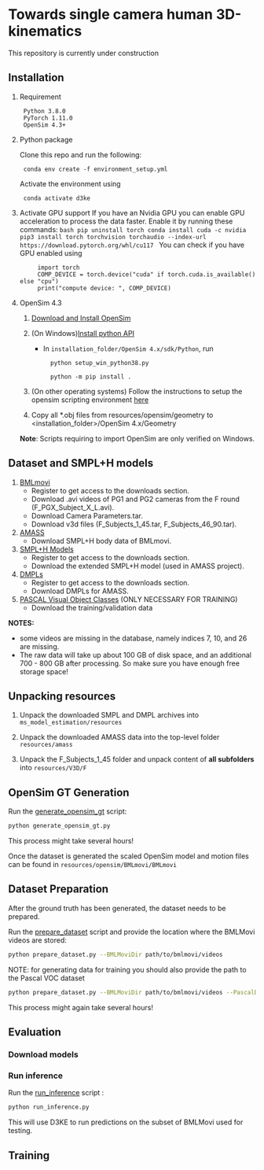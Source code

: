 # Towards single camera human 3D-kinematics

<p class="callout info">This repository is currently under construction</p>

## Installation
1. Requirement

        Python 3.8.0 
        PyTorch 1.11.0
        OpenSim 4.3+        

2. Python package

    Clone this repo and run the following:

        conda env create -f environment_setup.yml
    
    Activate the environment using

        conda activate d3ke

3. Activate GPU support
   If you have an Nvidia GPU you can enable GPU acceleration to process the data faster. Enable it by running these commands:
        ```bash
                pip uninstall torch
                conda install cuda -c nvidia
                pip3 install torch torchvision torchaudio --index-url https://download.pytorch.org/whl/cu117
        ```
   You can check if you have GPU enabled using
   ```python=
        import torch
        COMP_DEVICE = torch.device("cuda" if torch.cuda.is_available() else "cpu")
        print("compute device: ", COMP_DEVICE)
   ```
        
4. OpenSim 4.3
    1. [Download and Install OpenSim](https://simtk.org/frs/?group_id=91)    
    
    2. (On Windows)[Install python API](https://simtk-confluence.stanford.edu:8443/display/OpenSim/Scripting+in+Python)
        + In ``installation_folder/OpenSim 4.x/sdk/Python``, run

                python setup_win_python38.py
        
                python -m pip install .
    3. (On other operating systems) Follow the instructions to setup the opensim scripting environment [here](https://simtk-confluence.stanford.edu:8443/display/OpenSim/Scripting+in+Python) 
    
    4. Copy all *.obj files from resources/opensim/geometry to <installation_folder>/OpenSim 4.x/Geometry
    
    **Note**: Scripts requiring to import OpenSim are only verified on Windows.  

## Dataset and SMPL+H models
1. [BMLmovi](https://www.biomotionlab.ca/movi/)
    + Register to get access to the downloads section.
    + Download .avi videos of PG1 and PG2 cameras from the F round (F_PGX_Subject_X_L.avi).
    + Download Camera Parameters.tar.
    + Download v3d files (F_Subjects_1_45.tar, F_Subjects_46_90.tar).
2. [AMASS](https://amass.is.tue.mpg.de/index.html)
    + Download SMPL+H body data of BMLmovi.
3. [SMPL+H Models](https://mano.is.tue.mpg.de/index.html)
    + Register to get access to the downloads section.
    + Download the extended SMPL+H model (used in AMASS project).
4. [DMPLs](https://smpl.is.tue.mpg.de/index.html)
    + Register to get access to the downloads section.
    + Download DMPLs for AMASS.
5. [PASCAL Visual Object Classes](http://host.robots.ox.ac.uk/pascal/VOC/voc2012) (ONLY NECESSARY FOR TRAINING)    
    + Download the training/validation data

__NOTES:__ 

- some videos are missing in the database, namely indices 7, 10, and 26 are missing. 
- The raw data will take up about 100 GB of disk space, and an additional 700 - 800 GB after processing. So make sure you have enough free storage space!

## Unpacking resources

1. Unpack the downloaded SMPL and DMPL archives into ```ms_model_estimation/resources```

2. Unpack the downloaded AMASS data into the top-level folder ```resources/amass```

3. Unpack the F_Subjects_1_45 folder and unpack content of **all subfolders** into ``resources/V3D/F``

## OpenSim GT Generation 

Run the [generate_opensim_gt](generate_opensim_gt.py) script:
```bash
python generate_opensim_gt.py
 ```

This process might take several hours!

Once the dataset is generated the scaled OpenSim model and motion files can be found in ``resources/opensim/BMLmovi/BMLmovi``

## Dataset Preparation 

After the ground truth has been generated, the dataset needs to be prepared. 

Run the [prepare_dataset](prepare_dataset.py) script and provide the location where the BMLMovi videos are stored:
```bash
python prepare_dataset.py --BMLMoviDir path/to/bmlmovi/videos
 ```

NOTE: for generating data for training you should also provide the path to the Pascal VOC dataset

```bash
python prepare_dataset.py --BMLMoviDir path/to/bmlmovi/videos --PascalDir path/to/pascal_voc/data
 ```

This process might again take several hours!

## Evaluation

### Download models

### Run inference

Run the [run_inference](run_inference.py) script :
```bash
python run_inference.py
 ```

This will use D3KE to run predictions on the subset of BMLMovi used for testing.


## Training 


    
